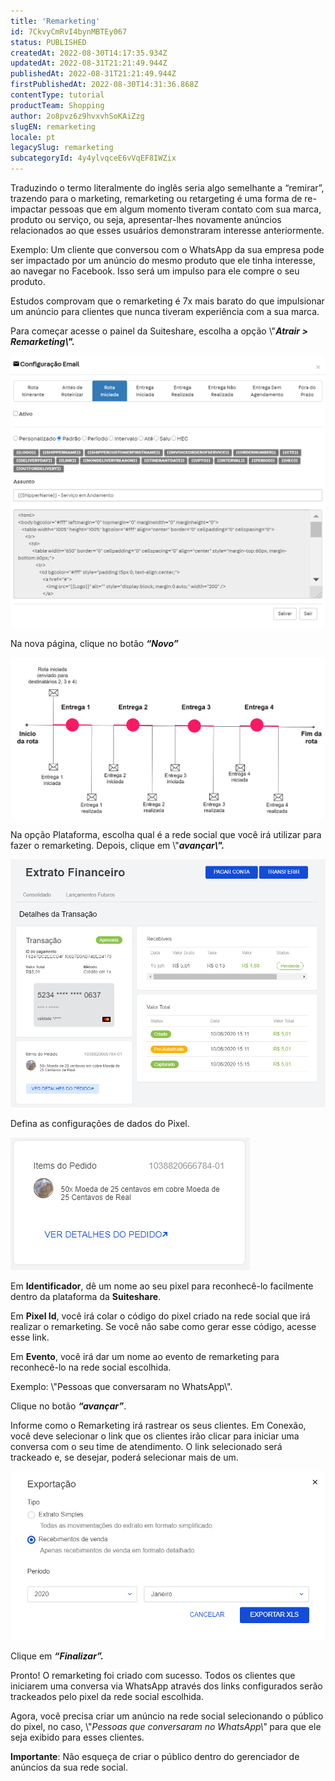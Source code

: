 ```yaml
---
title: 'Remarketing'
id: 7CkvyCmRvI4bynMBTEy067
status: PUBLISHED
createdAt: 2022-08-30T14:17:35.934Z
updatedAt: 2022-08-31T21:21:49.944Z
publishedAt: 2022-08-31T21:21:49.944Z
firstPublishedAt: 2022-08-30T14:31:36.868Z
contentType: tutorial
productTeam: Shopping
author: 2o8pvz6z9hvxvhSoKAiZzg
slugEN: remarketing
locale: pt
legacySlug: remarketing
subcategoryId: 4y4ylvqceE6vVqEF8IWZix
---
```


Traduzindo o termo literalmente do inglês seria algo semelhante a “remirar”, trazendo para o marketing, remarketing ou retargeting é uma forma de re-impactar pessoas que em algum momento tiveram contato com sua marca, produto ou serviço, ou seja, apresentar-lhes novamente anúncios relacionados ao que esses usuários demonstraram interesse anteriormente.

Exemplo: Um cliente que conversou com o WhatsApp da sua empresa pode ser impactado por um anúncio do mesmo produto que ele tinha interesse, ao navegar no Facebook. Isso será um impulso para ele compre o seu produto.

Estudos comprovam que o remarketing é 7x mais barato do que impulsionar um anúncio para clientes que nunca tiveram experiência com a sua marca.

Para começar acesse o painel da Suiteshare, escolha a opção \\"_**Atrair > Remarketing\\".**_

![Remarketing 1](https://raw.githubusercontent.com/vtexdocs/help-center-content/refs/heads/main/_1.png)

Na nova página, clique no botão _**“Novo”**_

![Remarketing 2](https://raw.githubusercontent.com/vtexdocs/help-center-content/refs/heads/main/_2.png)

Na opção Plataforma, escolha qual é a rede social que você irá utilizar para fazer o remarketing. Depois, clique em \\"_**avançar\\".**_

![Remarketing 3](https://raw.githubusercontent.com/vtexdocs/help-center-content/refs/heads/main/_3.png)

Defina as configurações de dados do Pixel.

![Remarketing 4](https://raw.githubusercontent.com/vtexdocs/help-center-content/refs/heads/main/_4.png)

Em **Identificador**, dê um nome ao seu pixel para reconhecê-lo facilmente dentro da plataforma da **Suiteshare**.

Em **Pixel Id**, você irá colar o código do pixel criado na rede social que irá realizar o remarketing. Se você não sabe como gerar esse código, acesse esse link.

Em **Evento**, você irá dar um nome ao evento de remarketing para reconhecê-lo na rede social escolhida.

Exemplo: \\"Pessoas que conversaram no WhatsApp\\".

Clique no botão _**“avançar”**_.

Informe como o Remarketing irá rastrear os seus clientes. Em Conexão, você deve selecionar o link que os clientes irão clicar para iniciar uma conversa com o seu time de atendimento. O link selecionado será trackeado e, se desejar, poderá selecionar mais de um.

![Remarketing 5](https://raw.githubusercontent.com/vtexdocs/help-center-content/refs/heads/main/_5.png)

Clique em _**“Finalizar”.**_

Pronto! O remarketing foi criado com sucesso. Todos os clientes que iniciarem uma conversa via WhatsApp através dos links configurados serão trackeados pelo pixel da rede social escolhida.

Agora, você precisa criar um anúncio na rede social selecionando o público do pixel, no caso, \\"_Pessoas que conversaram no WhatsApp\\"_ para que ele seja exibido para esses clientes.

**Importante**: Não esqueça de criar o público dentro do gerenciador de anúncios da sua rede social.
